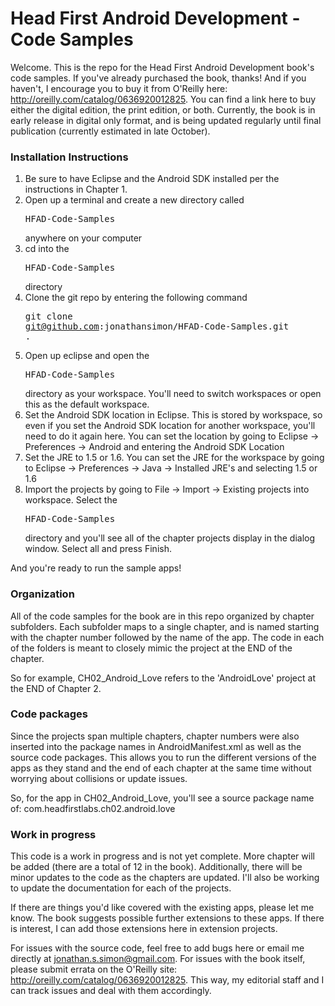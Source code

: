 # Head First Android Development - Code Samples 

Welcome. This is the repo for the Head First Android Development book's code samples. 
If you've already purchased the book, thanks! And if you haven't, I encourage you to buy it from O'Reilly here: http://oreilly.com/catalog/0636920012825. 
You can find a link here to buy either the digital edition, the print edition, or both. Currently, the book is in 
early release in digital only format, and is being updated regularly until final publication (currently estimated in late October).  

### Installation Instructions

1. Be sure to have Eclipse and the Android SDK installed per the instructions in Chapter 1. 
1. Open up a terminal and create a new directory called <pre>HFAD-Code-Samples</pre> anywhere on your computer
1. cd into the <pre>HFAD-Code-Samples</pre> directory
1. Clone the git repo by entering the following command <pre>git clone git@github.com:jonathansimon/HFAD-Code-Samples.git .</pre>
1. Open up eclipse and open the <pre>HFAD-Code-Samples</pre> directory as your workspace. You'll need to switch workspaces or open this as the default workspace. 
1. Set the Android SDK location in Eclipse. This is stored by workspace, so even if you set the Android SDK location for another workspace, you'll need to do it again here. You can set the location by going to Eclipse -> Preferences -> Android and entering the Android SDK Location
1. Set the JRE to 1.5 or 1.6. You can set the JRE for the workspace by going to Eclipse -> Preferences -> Java -> Installed JRE's and selecting 1.5 or 1.6
1. Import the projects by going to File -> Import -> Existing projects into workspace. Select the <pre>HFAD-Code-Samples</pre> directory and you'll see all of the chapter projects display in the dialog window. Select all and press Finish. 

And you're ready to run the sample apps! 

### Organization 

All of the code samples for the book are in this repo organized by chapter subfolders. 
Each subfolder maps to a single chapter, and is named starting with the chapter number followed by the name of the app. 
The code in each of the folders is meant to closely mimic the project at the END of the chapter. 

So for example, CH02_Android_Love refers to the 'AndroidLove' project at the END of Chapter 2. 

### Code packages 

Since the projects span multiple chapters, chapter numbers were also inserted into the package names in 
AndroidManifest.xml as well as the source code packages. This allows you to run the different versions 
of the apps as they stand and the end of each chapter at the same time without worrying about collisions or update issues.

So, for the app in CH02_Android_Love, you'll see a source package name of: com.headfirstlabs.ch02.android.love


### Work in progress

This code is a work in progress and is not yet complete. More chapter will be added (there are a total of 12 in the book). 
Additionally, there will be minor updates to the code as the chapters are updated. I'll also be working to update the 
documentation for each of the projects.

If there are things you'd like covered with the existing apps, please let me know. The book suggests possible further extensions to these apps. 
If there is interest, I can add those extensions here in extension projects. 

For issues with the source code, feel free to add bugs here or email me directly at jonathan.s.simon@gmail.com. 
For issues with the book itself, please submit errata on the O'Reilly site: http://oreilly.com/catalog/0636920012825. 
This way, my editorial staff and I can track issues and deal with them accordingly.      
 